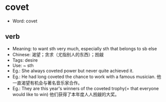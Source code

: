 # covet

- Word: covet

## verb

- Meaning: to want sth very much, especially sth that belongs to sb else
- Chinese: 渴望；贪求（尤指别人的东西）；觊觎
- Tags: desire
- Use: ~ sth
- Eg.: She always coveted power but never quite achieved it.
- Eg.: He had long coveted the chance to work with a famous musician. 他一直渴望有机会与著名音乐家合作。
- Eg.: They are this year's winners of the coveted trophy(= that everyone would like to win) 他们获得了本年度人人觊觎的大奖。

